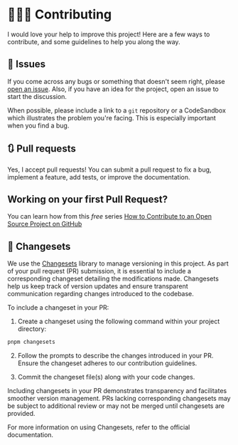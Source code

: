 # 👨🏼‍💻 Contributing

I would love your help to improve this project! Here are a few ways to contribute, and some guidelines to help you along the way.

## 🐛 Issues

If you come across any bugs or something that doesn't seem right, please [open an issue](https://github.com/codiume/create-react-appp/issues). Also, if you have an idea for the project, open an issue to start the discussion.

When possible, please include a link to a `git` repository or a CodeSandbox which illustrates the problem you're facing. This is especially important when you find a bug.

## 🔃 Pull requests

Yes, I accept pull requests! You can submit a pull request to fix a bug, implement a feature, add tests, or improve the documentation.

## Working on your first Pull Request?

You can learn how from this _free_ series [How to Contribute to an Open Source Project on GitHub](https://kcd.im/pull-request)

## 🦋 Changesets

We use the [Changesets](https://github.com/changesets/changesets) library to manage versioning in this project. As part of your pull request (PR) submission, it is essential to include a corresponding changeset detailing the modifications made. Changesets help us keep track of version updates and ensure transparent communication regarding changes introduced to the codebase.

To include a changeset in your PR:

1. Create a changeset using the following command within your project directory:

```bash
pnpm changesets
```

2. Follow the prompts to describe the changes introduced in your PR. Ensure the changeset adheres to our contribution guidelines.

3. Commit the changeset file(s) along with your code changes.

Including changesets in your PR demonstrates transparency and facilitates smoother version management. PRs lacking corresponding changesets may be subject to additional review or may not be merged until changesets are provided.

For more information on using Changesets, refer to the official documentation.
